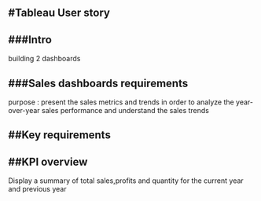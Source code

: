 #Tableau User story 
-------------------

###Intro
------
building 2 dashboards 

###Sales dashboards requirements 
------------------------------
purpose : present the sales metrics and trends in order to analyze the year-over-year sales performance and understand the sales trends 

##Key requirements
-----------------
##KPI overview
-------------
Display a summary of total sales,profits and quantity for the current year and previous year 

